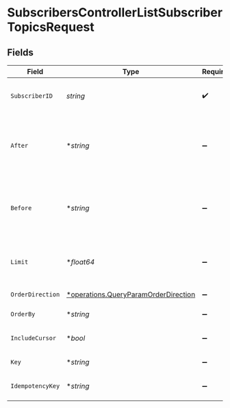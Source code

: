 # SubscribersControllerListSubscriberTopicsRequest


## Fields

| Field                                                                                       | Type                                                                                        | Required                                                                                    | Description                                                                                 |
| ------------------------------------------------------------------------------------------- | ------------------------------------------------------------------------------------------- | ------------------------------------------------------------------------------------------- | ------------------------------------------------------------------------------------------- |
| `SubscriberID`                                                                              | *string*                                                                                    | :heavy_check_mark:                                                                          | The identifier of the subscriber                                                            |
| `After`                                                                                     | **string*                                                                                   | :heavy_minus_sign:                                                                          | Cursor for pagination indicating the starting point after which to fetch results.           |
| `Before`                                                                                    | **string*                                                                                   | :heavy_minus_sign:                                                                          | Cursor for pagination indicating the ending point before which to fetch results.            |
| `Limit`                                                                                     | **float64*                                                                                  | :heavy_minus_sign:                                                                          | Limit the number of items to return (max 100)                                               |
| `OrderDirection`                                                                            | [*operations.QueryParamOrderDirection](../../models/operations/queryparamorderdirection.md) | :heavy_minus_sign:                                                                          | Direction of sorting                                                                        |
| `OrderBy`                                                                                   | **string*                                                                                   | :heavy_minus_sign:                                                                          | Field to order by                                                                           |
| `IncludeCursor`                                                                             | **bool*                                                                                     | :heavy_minus_sign:                                                                          | Include cursor item in response                                                             |
| `Key`                                                                                       | **string*                                                                                   | :heavy_minus_sign:                                                                          | Filter by topic key                                                                         |
| `IdempotencyKey`                                                                            | **string*                                                                                   | :heavy_minus_sign:                                                                          | A header for idempotency purposes                                                           |